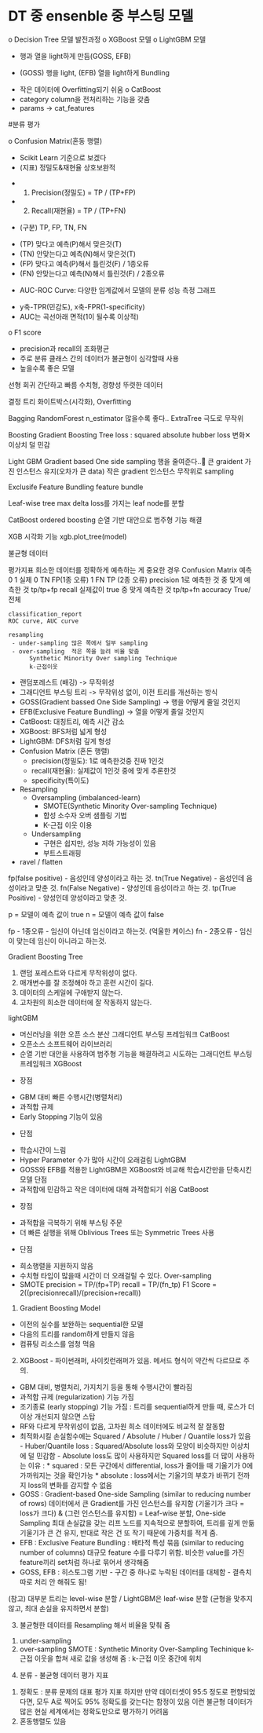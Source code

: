 # DT 중 ensenble 중 부스팅 모델

o Decision Tree 모델 발전과정
o XGBoost 모델
o LightGBM 모델
- 행과 열을 light하게 만듬(GOSS, EFB)
 * (GOSS) 행을 light, (EFB) 열을 light하게 Bundling
- 작은 데이터에 Overfitting되기 쉬움
o CatBoost
- category column을 전처리하는 기능을 갖춤
- params → cat_features

#분류 평가

o Confusion Matrix(혼동 행렬)
 - Scikit Learn 기준으로 보겠다
 - (지표) 정밀도&재현율 상호보완적 
  * 1) Precision(정밀도) = TP / (TP+FP)
  * 2) Recall(재현율) = TP / (TP+FN)
 - (구분) TP, FP, TN, FN
  * (TP) 맞다고 예측(P)해서 맞은것(T) 
  * (TN) 안맞는다고 예측(N)해서 맞은것(T)
  * (FP) 맞다고 예측(P)해서 틀린것(F) / 1종오류
  * (FN) 안맞는다고 예측(N)해서 틀린것(F) / 2종오류
 - AUC-ROC Curve: 다양한 임계값에서 모델의 분류 성능 측정 그래프
  * y축-TPR(민감도), x축-FPR(1-specificity)
  * AUC는 곡선아래 면적(1이 될수록 이상적)

o F1 score
 - precision과 recall의 조화평균
 - 주로 분류 클래스 간의 데이터가 불균형이 심각할때 사용
 - 높을수록 좋은 모델

선형 회귀
간단하고 빠름
수치형, 경향성 뚜렷한 데이터

결정 트리
화이트박스(시각화), Overfitting

Bagging
RandomForest
n_estimator 많을수록 좋다..
ExtraTree
극도로 무작위

Boosting
Gradient Boosting Tree
loss : squared       absolute      hubber
       loss 변화✕                 이상치 덜 민감

Light GBM
  Gradient based One side sampling  행을 줄여준다..🤔
  큰 graident 가진 인스턴스 유지(오차가 큰 data)
  작은 gradient 인스턴스 무작위로 sampling

  Exclusife Feature Bundling
  feature bundle

  Leaf-wise tree
  max delta loss를 가지는 leaf node를 분할

CatBoost
  ordered boosting
  순열 기반 대안으로 범주형 기능 해결
 
XGB
  시각화 기능 xgb.plot_tree(model)

  불균형 데이터 

  평가지표 
    희소한 데이터를 정확하게 예측하는 게 중요한 경우
    Confusion Matrix
           예측 0   1
       실제
        0     TN   FP(1종 오류)
        1     FN   TP
           (2종 오류)
    precision   1로 예측한 것 중 맞게 예측한 것   tp/tp+fp
    recall      실제값이 true 중 맞게 예측한 것  tp/tp+fn
    accuracy    True/전체

    classification_report
    ROC curve, AUC curve

    resampling
     - under-sampling 많은 쪽에서 일부 sampling
     - over-sampling  적은 쪽을 늘려 비율 맞춤
          Synthetic Minority Over sampling Technique
          k-근접이웃
          
          
- 랜덤포레스트 (배깅) -> 무작위성
- 그래디언트 부스팅 트리 -> 무작위성 없이, 이전 트리를 개선하는 방식
- GOSS(Gradient bassed One Side Sampling) -> 행을 어떻게 줄일 것인지
- EFB(Exclusive Feature Bundling) -> 열을 어떻게 줄일 것인지
- CatBoost: 대칭트리, 예측 시간 감소
- XGBoost: BFS처럼 넓게 형성
- LightGBM: DFS처럼 깊게 형성
- Confusion Matrix (혼돈 행렬)
  - precision(정밀도): 1로 예측한것중 진짜 1인것
  - recall(재현율): 실제값이 1인것 중에 맞게 추론한것
  - specificity(특이도)
- Resampling
  - Oversampling (imbalanced-learn)
    - SMOTE(Synthetic Minority Over-sampling Technique)
    - 합성 소수자 오버 샘플링 기법
    - K-근접 이웃 이용
  - Undersampling
    - 구현은 쉽지만, 성능 저하 가능성이 있음
    - 부트스트래핑
- ravel / flatten

fp(false positive) - 음성인데 양성이라고 하는 것.
tn(True Negative) - 음성인데 음성이라고 맞춘 것.
fn(False Negative) - 양성인데 음성이라고 하는 것.
tp(True Positive) - 양성인데 양성이라고 맞춘 것.

p = 모델이 예측 값이 true
n = 모델이 예측 값이 false

fp - 1종오류 - 임신이 아닌데 임신이라고 하는것. (억울한 케이스)
fn - 2종오류 - 임신이 맞는데 임신이 아니라고 하는것.

Gradient Boosting Tree
1. 랜덤 포레스트와 다르게 무작위성이 없다.
2. 매개변수를 잘 조정해야 하고 훈련 시간이 길다.
3. 데이터의 스케일에 구애받지 않는다.
4. 고차원의 희소한 데이터에 잘 작동하지 않는다.

lightGBM
 - 머신러닝을 위한 오픈 소스 분산 그래디언트 부스팅 프레임워크
CatBoost
 - 오픈소스 소프트웨어 라이브러리
 - 순열 기반 대안을 사용하여 범주형 기능을 해결하려고 시도하는 그래디언트 부스팅 프레임워크
XGBoost
* 장점
 - GBM 대비 빠른 수행시간(병렬처리)
 - 과적합 규제
 - Early Stopping 기능이 있음
* 단점
 - 학습시간이 느림
 - Hyper Parameter 수가 많아 시간이 오래걸림
LightGBM
 - GOSS와 EFB를 적용한 LightGBM은 XGBoost와 비교해 학습시간만을 단축시킨 모델
단점
 - 과적합에 민감하고 작은 데이터에 대해 과적합되기 쉬움
CatBoost
* 장점
 - 과적합을 극복하기 위해 부스팅 주문
 - 더 빠른 실행을 위해 Oblivious Trees 또는 Symmetric Trees 사용
* 단점
 - 희소행렬을 지원하지 않음
 - 수치형 타입이 많을때 시간이 더 오래걸릴 수 있다.
Over-sampling 
- SMOTE
precision = TP/(fp+TP)
recall = TP/(fn_tp)
F1 Score = 2((precisionrecall)/(precision+recall))

1. Gradient Boosting Model 
- 이전의 실수를 보완하는 sequential한 모델 
- 다음의 트리를 random하게 만들지 않음
- 컴퓨팅 리소스를 엄청 먹음

2. XGBoost - 파이썬래퍼, 사이킷런래퍼가 있음. 메서드 형식이 약간씩 다르므로 주의.
- GBM 대비, 병렬처리, 가지치기 등을 통해 수행시간이 빨라짐 
- 과적합 규제 (regularization) 기능 가짐
- 조기종료 (early stopping) 기능 가짐 : 트리를 sequential하게 만들 때, 로스가 더 이상 개선되지 않으면 스탑
- RF와 다르게 무작위성이 없음, 고차원 희소 데이터에도 비교적 잘 잘동함
- 최적화시킬 손실함수에는 Squared / Absolute / Huber / Quantile loss가 있음
        - Huber/Quantile loss : Squared/Absolute loss와 모양이 비슷하지만 이상치에 덜 민감함
        - Absolute loss도 많이 사용하지만 Squared loss를 더 많이 사용하는 이유 : 
                * squared : 모든 구간에서 differential, loss가 줄어들 때 기울기가 0에 가까워지는 것을 확인가능
                * absolute : loss에서는 기울기의 부호가 바뀌기 전까지 loss의 변화를 감지할 수 없음
- GOSS : Gradient-based One-side Sampling  (similar to reducing number of rows)
        데이터에서 큰 Gradient를 가진 인스턴스를 유지함 
        (기울기가 크다 = loss가 크다) & (그런 인스턴스를 유지함) = Leaf-wise 분할, One-side Sampling
        최대 손실값을 갖는 리프 노드를 지속적으로 분할하여, 트리를 깊게 만듦
        기울기가 큰 건 유지, 반대로 작은 건 또 작기 때문에 가중치를 적게 줌.
- EFB : Exclusive Feature Bundling : 배타적 특성 묶음 (similar to reducing number of columns)
        대규모 feature 수를 다루기 위함. 
        비슷한 value를 가진 feature끼리 set처럼 하나로 묶어서 생각해줌
- GOSS, EFB : 히스토그램 기반 - 구간 중 하나로 누락된 데이터를 대체함 - 결측치 따로 처리 안 해줘도 됨! 

(참고) 대부분 트리는 level-wise 분할 / LightGBM은 leaf-wise 분할 (균형을 맞추지 않고, 최대 손실을 유지하면서 분할)

3. 불균형한 데이터를 Resampling 해서 비율을 맞춰 줌
1) under-sampling
2) over-sampling
SMOTE : Synthetic Minority Over-Sampling Techinique
k-근접 이웃을 합쳐 새로 값을 생성해 줌 : k-근접 이웃 중간에 위치

4. 분류 - 불균형 데이터 평가 지표
1) 정확도 : 분류 문제의 대표 평가 지표
하지만 만약 데이터셋이 95:5 정도로 편향되었다면, 모두 A로 찍어도 95% 정확도를 갖는다는 함정이 있음 
이런 불균형 데이터가 많은 현실 세계에서는 정확도만으로 평가하기 어려움
2) 혼동행렬도 있음
